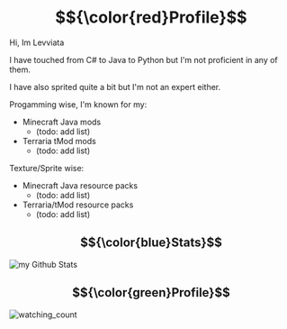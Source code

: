 # $${\color{red}Profile}$$


Hi, Im Levviata

I have touched from C# to Java to Python but I'm not proficient in any of them.

I have also sprited quite a bit but I'm not an expert either.

Progamming wise, I'm known for my:
- Minecraft Java mods
  - (todo: add list)
- Terraria tMod mods
  - (todo: add list)  

Texture/Sprite wise:
- Minecraft Java resource packs
  - (todo: add list)
- Terraria/tMod resource packs
  - (todo: add list)

## $${\color{blue}Stats}$$

<!-- 
Base background color: #00193d

Background color gradient: #161d27, #273345, #374962

Base text color: #bacce8

Base title color: #547096

-->

<img align="center" src="breaklinkhttps://github-readme-stats.vercel.app/api?username=levviata&include_all_commits=true&count_private=true&show_icons=true&line_height=20&title_color=ccffcc&icon_color=ccf9ff&text_color=cce0ff&bg_color=09101b,09191b,0c180c" alt="my Github Stats"/>

## $${\color{green}Profile}$$
<img src="https://widgetbite.com/stats/levviata" alt="watching_count" />
 
